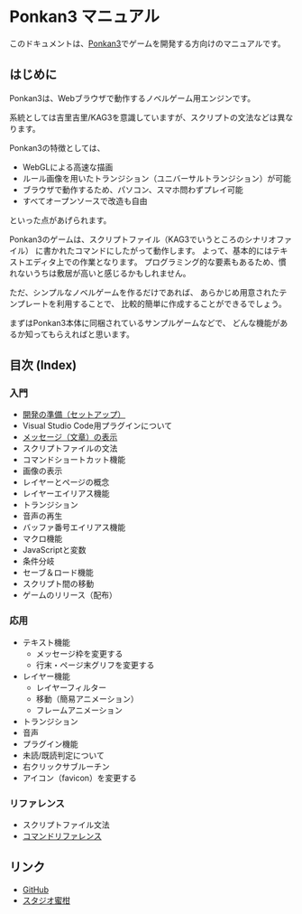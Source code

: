 # Ponkan3 マニュアル

このドキュメントは、[Ponkan3](https://github.com/okayumoka/ponkan3)でゲームを開発する方向けのマニュアルです。

## はじめに

Ponkan3は、Webブラウザで動作するノベルゲーム用エンジンです。

系統としては吉里吉里/KAG3を意識していますが、スクリプトの文法などは異なります。

Ponkan3の特徴としては、

- WebGLによる高速な描画
- ルール画像を用いたトランジション（ユニバーサルトランジション）が可能
- ブラウザで動作するため、パソコン、スマホ問わずプレイ可能
- すべてオープンソースで改造も自由

といった点があげられます。

Ponkan3のゲームは、スクリプトファイル（KAG3でいうところのシナリオファイル）
に書かれたコマンドにしたがって動作します。
よって、基本的にはテキストエディタ上での作業となります。
プログラミング的な要素もあるため、慣れないうちは敷居が高いと感じるかもしれません。

ただ、シンプルなノベルゲームを作るだけであれば、
あらかじめ用意されたテンプレートを利用することで、
比較的簡単に作成することができるでしょう。

まずはPonkan3本体に同梱されているサンプルゲームなどで、
どんな機能があるか知ってもらえればと思います。

## 目次 (Index)

### 入門

- [開発の準備（セットアップ）](basic/setup.md)
- Visual Studio Code用プラグインについて
- [メッセージ（文章）の表示](basic/message.md)
- スクリプトファイルの文法
- コマンドショートカット機能
- 画像の表示
- レイヤーとページの概念
- レイヤーエイリアス機能
- トランジション
- 音声の再生
- バッファ番号エイリアス機能
- マクロ機能
- JavaScriptと変数
- 条件分岐
- セーブ＆ロード機能
- スクリプト間の移動
- ゲームのリリース（配布）

### 応用

- テキスト機能
  - メッセージ枠を変更する
  - 行末・ページ末グリフを変更する
- レイヤー機能
    - レイヤーフィルター
    - 移動（簡易アニメーション）
    - フレームアニメーション
- トランジション
- 音声
- プラグイン機能
- 未読/既読判定について
- 右クリックサブルーチン
- アイコン（favicon）を変更する

### リファレンス

- スクリプトファイル文法
- [コマンドリファレンス](command_ref.md)

## リンク

- [GitHub](https://github.com/okayumoka/ponkan3)
- [スタジオ蜜柑](https://studiomikan.net/)
